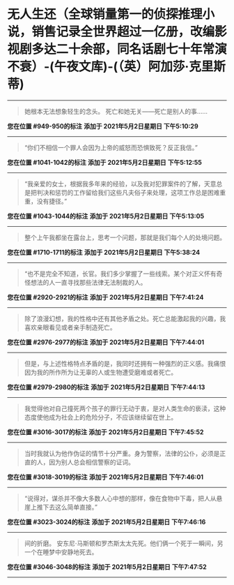 # 无人生还（全球销量第一的侦探推理小说，销售记录全世界超过一亿册，改编影视剧多达二十余部，同名话剧七十年常演不衰）-(午夜文库)-(（英）阿加莎·克里斯蒂)

---

> 她根本无法想象轻生的念头。 死亡和她无关——死亡是别人的事……

**您在位置 #949-950的标注** **添加于 2021年5月2日星期日 下午5:10:29**

---

> “你们不相信一个罪人会因为上帝的威怒而恐惧致死？反正我信。”

**您在位置 #1041-1042的标注** **添加于 2021年5月2日星期日 下午5:12:55**

---

> “我亲爱的女士，根据我多年来的经验，以及我对犯罪案件的了解，天意总是把判决和惩罚的工作留给我们这些凡夫俗子来处理，这项工作总是困难重重，没有捷径。”

**您在位置 #1043-1044的标注** **添加于 2021年5月2日星期日 下午5:13:05**

---

> 整个上午我都坐在露台上，思考一个问题，那就是我们每个人的处境问题。

**您在位置 #1710-1711的标注** **添加于 2021年5月2日星期日 下午5:38:24**

---

> “也不是完全不知道，长官。我们多少掌握了一些线索。某个对正义怀有奇怪想法的人一直寻找那些法律无法制裁的人。

**您在位置 #2920-2921的标注** **添加于 2021年5月2日星期日 下午7:41:24**

---

> 除了浪漫幻想，我的性格中还有其他矛盾之处。死亡总能激起我的兴趣，我喜欢亲眼看见或者亲手制造死亡。

**您在位置 #2976-2977的标注** **添加于 2021年5月2日星期日 下午7:44:01**

---

> 但是，与上述性格特点矛盾的是，我同时还拥有一种强烈的正义感。我痛恨因为我的所作所为让无辜的人或生物遭受磨难或者死亡。

**您在位置 #2979-2980的标注** **添加于 2021年5月2日星期日 下午7:44:13**

---

> 我觉得他对自己撞死两个孩子的罪行无动于衷，是对人类生命的亵渎，这种态度使他成为社会上的危险分子，不应该继续留在世上。

**您在位置 #3016-3017的标注** **添加于 2021年5月2日星期日 下午7:45:52**

---

> 当时我就认为他作伪证的情节十分严重。身为警察，法律的公仆，必须是正直的人，因为别人总会相信警察的证词。

**您在位置 #3018-3019的标注** **添加于 2021年5月2日星期日 下午7:46:01**

---

> “说得对，谋杀并不像大多数人心中想的那样，像在食物中下毒，把人从悬崖上推下去这么简单直接。”

**您在位置 #3023-3024的标注** **添加于 2021年5月2日星期日 下午7:46:16**

---

> 间的折磨。 安东尼·马斯顿和罗杰斯太太先死。他们俩一个死于一瞬间，另一个在睡梦中安静地死去。

**您在位置 #3046-3048的标注** **添加于 2021年5月2日星期日 下午7:47:52**

---

